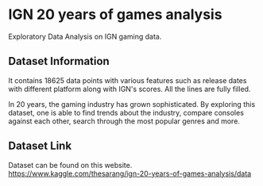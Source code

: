 # IGN 20 years of games analysis

Exploratory Data Analysis on IGN gaming data.

## Dataset Information
It contains 18625 data points with various features such as release dates with different platform along with IGN's scores. All the lines are fully filled.

In 20 years, the gaming industry has grown sophisticated. By exploring this dataset, one is able to find trends about the industry, compare consoles against each other, search through the most popular genres and more.

## Dataset Link
Dataset can be found on this website.
https://www.kaggle.com/thesarang/ign-20-years-of-games-analysis/data
